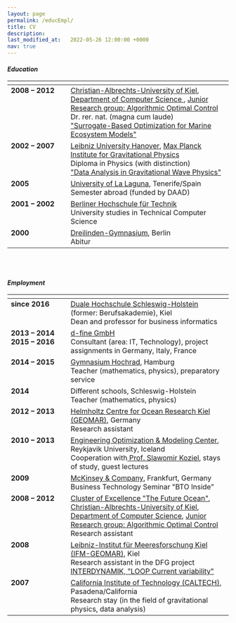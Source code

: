```yaml
---
layout: page
permalink: /educEmpl/
title: CV
description:
last_modified_at:   2022-05-26 12:00:00 +0000
nav: true
---
```


#### *Education*

<table cellpadding="10" cellspacing="0" border="0">
    <thead>
        <tr>
            <th><span style="display: inline-block; width:120px"></span></th>
            <th></th>
        </tr>
    </thead>
    <tbody>
        <tr>
            <td align="left" valign="top"> <b> 2008 – 2012 </b> </td>
            <td align="left" valign="top"> <a href="https://www.uni-kiel.de/de/" target="_blank">Christian-Albrechts-University of Kiel</a>, <a href="https://www.inf.uni-kiel.de/en" target="_blank">Department of Computer Science </a>, <a href="https://www.algopt.informatik.uni-kiel.de/en" target="_blank">Junior Research group: Algorithmic Optimal Control </a> <br> Dr. rer. nat. (magna cum laude) <br> <a href="https://macau.uni-kiel.de/receive/diss_mods_00007782?lang=de" target="_blank">"Surrogate-Based Optimization for Marine Ecosystem Models" </a> </td>
        </tr>
        <tr>
            <td align="left" valign="top"> <b>2002 – 2007 </b> </td>
            <td align="left" valign="top"> <a href="https://www.uni-hannover.de/en/" target="_blank">Leibniz University Hanover</a>, <a href="https://www.aei.mpg.de/" target="_blank">Max Planck Institute for Gravitational Physics</a> <br> Diploma in Physics (with distinction) <br> <a href="https://www.astronomische-gesellschaft.de/de/aktivitaeten/publ/jb/inst/hannover/aei/JB-AEI_Hannover-2007.pdf" target="_blank">"Data Analysis in Gravitational Wave Physics" </a> </td>
        </tr>
        <tr>
            <td align="left" valign="top"> <b> 2005 </b> </td>
            <td align="left" valign="top"> <a href="https://www.ull.es/en/" target="_blank">University of La Laguna</a>, Tenerife/Spain <br> Semester abroad (funded by DAAD) </td>
        </tr>
        <tr>
            <td align="left" valign="top"> <b> 2001 – 2002 </b> </td>
            <td align="left" valign="top"><a href="https://www.bht-berlin.de/en/" target="_blank">Berliner Hochschule für Technik</a> <br> University studies in Technical Computer Science</td>            
        </tr>
        <tr>
            <td align="left" valign="top"> <b> 2000 </b> </td>
            <td align="left" valign="top"><a href="https://dreilinden-gymnasium.de/" target="_blank">Dreilinden-Gymnasium</a>, Berlin <br> Abitur </td>
        </tr>
    </tbody>
</table>

<br><br>
#### *Employment*

<table cellpadding="10" cellspacing="0" border="0">
    <thead>
        <tr>
            <th><span style="display: inline-block; width:120px"></span></th>
            <th></th>
        </tr>
    </thead>
    <tbody>
        <tr>
            <td align="left" valign="top"> <b> since 2016 </b> </td>
            <td align="left" valign="top"> <a href="https://www.dhsh.de" target="_blank"> Duale Hochschule Schleswig-Holstein</a> (former: Berufsakademie), Kiel <br> Dean and professor for business informatics </td>            
        </tr>
        <tr>
            <td align="left" valign="top"> <b> 2013 – 2014 <br> 2015 – 2016 </b> </td>
            <td align="left" valign="top"> <a href="https://www.d-fine.com/" target="_blank"> d-fine GmbH </a> <br> Consultant (area: IT, Technology), project assignments in Germany, Italy, France </td>
        </tr>
        <tr>
            <td align="left" valign="top"> <b> 2014 – 2015 </b> </td>
            <td align="left" valign="top"> <a href="https://www.gymnasium-hochrad.de/" target="_blank"> Gymnasium Hochrad</a>, Hamburg <br> Teacher (mathematics, physics), preparatory service </td>
        </tr>        
        <tr>
            <td align="left" valign="top"> <b> 2014 </b> </td>
            <td align="left" valign="top"> Different schools, Schleswig-Holstein <br> Teacher (mathematics, physics) </td>
        </tr>        
        <tr>
            <td align="left" valign="top"> <b> 2012 – 2013 </b> </td>
            <td align="left" valign="top"> <a href="https://www.geomar.de/" target="_blank"> Helmholtz Centre for Ocean Research Kiel (GEOMAR)</a>, Germany <br> Research assistant </td>
        </tr>        
        <tr>
            <td align="left" valign="top"> <b> 2010 – 2013 </b> </td>
            <td align="left" valign="top"> <a href="http://eomc.ru.is/eoml_index.html" target="_blank"> Engineering Optimization & Modeling Center</a>, Reykjavik University, Iceland <br> Cooperation with<a href="https://en.ru.is/the-university/faculty-and-staff/" target="_blank"> Prof. Slawomir Koziel</a>, stays of study, guest lectures </td>
        </tr>        
        <tr>
            <td align="left" valign="top"> <b> 2009 </b> </td>
            <td align="left" valign="top"> <a href="https://www.mckinsey.de/" target="_blank"> McKinsey & Company</a>, Frankfurt, Germany <br> Business Technology Seminar "BTO Inside" </td>
        </tr>        
        <tr>
            <td align="left" valign="top"> <b> 2008 – 2012 </b> </td>
            <td align="left" valign="top"> <a href="https://www.futureocean.org/en/cluster/index.php" target="_blank"> Cluster of Excellence "The Future Ocean"</a>, <a href="https://www.uni-kiel.de/de/" target="_blank"> Christian-Albrechts-University of Kiel</a>, <a href="https://www.inf.uni-kiel.de/en" target="_blank"> Department of Computer Science</a>, <a href="https://www.algopt.informatik.uni-kiel.de/en" target="_blank"> Junior Research group: Algorithmic Optimal Control</a> <br> Research assistant </td>
        </tr>        
        <tr>
            <td align="left" valign="top"> <b> 2008 </b> </td>
            <td align="left" valign="top"> <a href="https://www.geomar.de/news/article/aus-ifm-geomar-wird-geomar" target="_blank"> Leibniz-Institut für Meeresforschung Kiel (IFM-GEOMAR)</a>, Kiel <br> Research assistant in the DFG project <a href="https://gepris.dfg.de/gepris/projekt/42144659?context=projekt&task=showDetail&id=42144659&" target="_blank">INTERDYNAMIK, "LOOP Current variability"</a></td>
        </tr>        
        <tr>
            <td align="left" valign="top"> <b> 2007 </b> </td>
            <td align="left" valign="top"> <a href="https://www.caltech.edu/" target="_blank"> California Institute of Technology (CALTECH)</a>, Pasadena/California <br> Research stay (in the field of gravitational physics, data analysis)</td>
        </tr>        
    </tbody>
</table>


<!-- 
### Education

| <span style="display: inline-block; width:120px"></span> | |
| :--- | :--- |
| **2008 - 2012** | [Christian-Albrechts-University of Kiel](https://www.uni-kiel.de/de/), [Department of Computer Science](https://www.inf.uni-kiel.de/en), [Junior Research group: Algorithmic Optimal Control](https://www.algopt.informatik.uni-kiel.de/en) <br> Dr. rer. nat. (magan cum laude) <br> ["Surrogate-Based Optimization for Marine Ecosystem Models"](https://macau.uni-kiel.de/receive/diss_mods_00007782?lang=de) | <br><br><br><br><br>
| **2002 – 2007** | [Leibniz University Hanover](https://www.uni-hannover.de/en/), [Max Planck Institute for Gravitational Physics](https://www.aei.mpg.de/) <br> Diploma in Physics (with distinction) <br> ["Data Analysis in Gravitational Wave Physics"](https://www.astronomische-gesellschaft.de/de/aktivitaeten/publ/jb/inst/hannover/aei/JB-AEI_Hannover-2007.pdf) | <br><br><br>
| **2005** | [University of La Laguna](https://www.ull.es/en/), Tenerife/Spain <br> Semester abroad (funded by DAAD) | <br><br><br>
| **2001 – 2002** | [Berliner Hochschule für Technik](https://www.bht-berlin.de/en/) <br> University studies in Technical Computer Science | <br><br><br>
| **2000** | [Dreilinden-Gymnasium](https://dreilinden-gymnasium.de/), Berlin <br> Abitur |

<br><br><br>
### Employment

| <span style="display: inline-block; width:120px"></span> | |
| :--- | :--- |
| **since 2016** | [Duale Hochschule Schleswig-Holstein](https://www.dhsh.de) (former: Berufsakademie), Kiel <br> Dean and professor for business informatics | <br><br><br>
| **2013 - 2014 <br> 2015 - 2016** | [d-fine GmbH](https://www.d-fine.com/) <br> Consultant (area: IT, Technology), project assignments in Germany, Italy, France | <br><br><br>
| **2014 - 2015** | [Gymnasium Hochrad](https://www.gymnasium-hochrad.de/), Hamburg <br> Teacher (mathematics, physics), preparatory service | <br><br><br>
| **2014** | Different schools, Schleswig-Holstein <br> Teacher (mathematics, physics) |
| **2012 – 2013** | Helmholtz Centre for Ocean Research Kiel, [GEOMAR](https://www.geomar.de/), Germany <br> Research assistant | <br><br><br>
| **2010 – 2013** | [Engineering Optimization & Modeling Center](https://eomc.ru.is/eoml_index.html), Reykjavik University, Iceland <br> Cooperation with Prof. Slawomir Koziel, stays of study, guest lectures | <br><br><br>
| **2009** | [MCKinsey](https://www.mckinsey.de/), Frankfurt, Germany <br> Business Technology Seminar "BTO Inside" | <br><br><br>
| **2008 – 2012** | Cluster of Excellence ["The Future Ocean"](https://www.futureocean.org/en/cluster/index.php), [Christian-Albrechts-University of Kiel](https://www.uni-kiel.de/de/), [Department of Computer Science](https://www.inf.uni-kiel.de/en), [Junior Research group: Algorithmic Optimal Control](https://www.algopt.informatik.uni-kiel.de/en), Germany <br> Research assistant | <br><br><br>
| **2008** | Leibniz-Institut für Meeresforschung Kiel ([IFM-GEOMAR](https://www.geomar.de/news/article/aus-ifm-geomar-wird-geomar)), Kiel <br> Research assistant in the DFG project [INTERDYNAMIK, "LOOP Current variability"](https://gepris.dfg.de/gepris/projekt/42144659?context=projekt&task=showDetail&id=42144659&) | <br><br><br>
| **2007** | [California Institute of Technology (CALTECH)](https://www.caltech.edu/), Pasadena/California <br> Research stay (in the field of gravitational physics, data analysis) | <br><br>
-->
